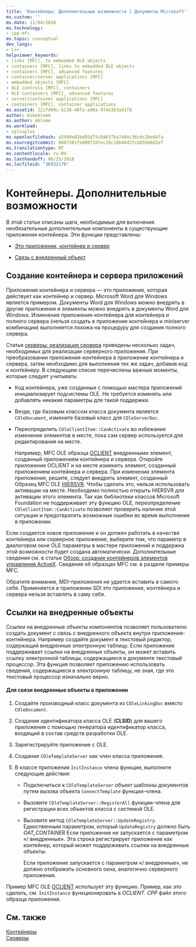 ```yaml
---
title: 'Контейнеры: Дополнительные возможности | Документы Microsoft'
ms.custom: ''
ms.date: 11/04/2016
ms.technology:
- cpp-mfc
ms.topic: conceptual
dev_langs:
- C++
helpviewer_keywords:
- links [MFC], to embedded OLE objects
- containers [MFC], links to embedded OLE objects
- containers [MFC], advanced features
- container/server applications [MFC]
- embedded objects [MFC]
- OLE controls [MFC], containers
- OLE containers [MFC], advanced features
- server/container applications [MFC]
- containers [MFC], container applications
ms.assetid: 221fd99c-b138-40fa-ad6a-974e3b3ad1f8
author: mikeblome
ms.author: mblome
ms.workload:
- cplusplus
ms.openlocfilehash: d2999e82bd05d75cb8637ba7404c36cdc2be047a
ms.sourcegitcommit: 060f381fe0807107ec26c18b46d3fcb859d8d2e7
ms.translationtype: MT
ms.contentlocale: ru-RU
ms.lasthandoff: 06/25/2018
ms.locfileid: "36932176"
---
```

# <a name="containers-advanced-features"></a>Контейнеры. Дополнительные возможности
В этой статье описаны шаги, необходимые для включения необязательные дополнительные компоненты в существующие приложения контейнера. Эти функции представлены:  
  
-   [Это приложение, контейнер и сервер](#_core_creating_a_container_server_application)  
  
-   [Связь с внедренный объект](#_core_links_to_embedded_objects)  
  
##  <a name="_core_creating_a_container_server_application"></a> Создание контейнера и сервера приложений  
 Приложения контейнера и сервера — это приложение, которая действует как контейнер и сервер. Microsoft Word для Windows является примером. Документы Word для Windows можно внедрять в другие приложения и элементы можно внедрять в документы Word для Windows. Изменение приложения-контейнера для контейнера и полного сервера (нельзя создать в приложение контейнера и miniserver комбинации) выполняется похожа на процедуру для создания полного сервера.  
  
 Статья [серверы: реализация сервера](../mfc/servers-implementing-a-server.md) приведены несколько задач, необходимых для реализации серверного приложения. При преобразовании приложения-контейнера в приложение контейнера и сервера, затем необходимо для выполнения тех же задач, добавив код к контейнеру. В следующем списке перечислены важные моменты, которые следует учитывать:  
  
-   Код контейнера, уже созданные с помощью мастера приложений инициализирует подсистемы OLE. Не требуется изменять или добавлять никакие параметры для такой поддержки.  
  
-   Везде, где базовым классом класса документа является `COleDocument`, измените базовый класс для `COleServerDoc`.  
  
-   Переопределить `COleClientItem::CanActivate` во избежание изменения элементов в месте, пока сам сервер используется для редактирования на месте.  
  
     Например, MFC OLE образца [OCLIENT](../visual-cpp-samples.md) внедренными элемент, созданный приложением контейнера и сервера. Откройте приложение OCLIENT и на месте изменить элемент, созданный приложением контейнера и сервера. При изменении элемента приложения, решите, следует внедрять элемент, созданный Образец MFC OLE [HIERSVR](../visual-cpp-samples.md). Чтобы сделать это, нельзя использовать активации на месте. Необходимо полностью открыть HIERSVR для активации этого элемента. Так как библиотеки классов Microsoft Foundation не поддерживает эту функцию OLE, переопределение `COleClientItem::CanActivate` позволяет проверить наличие этой ситуации и предотвратить возможные ошибки во время выполнения в приложении.  
  
 Если создается новое приложение и он должен работать в качестве контейнера или серверное приложение, выберите том, что параметр в диалоговом окне OLE параметры в мастере приложений и поддержка этой возможности будет создана автоматически. Дополнительные сведения см. в статье [Обзор: создание контейнеров элементов управления ActiveX](../mfc/reference/creating-an-mfc-activex-control-container.md). Сведения об образцах MFC см. в разделе примеры MFC.  
  
 Обратите внимание, MDI-приложения не удается вставить в самого себя. Применяется в приложении SDI это приложение, контейнера и сервера нельзя вставлять в саму себя.  
  
##  <a name="_core_links_to_embedded_objects"></a> Ссылки на внедренные объекты  
 Ссылки на внедренные объекты компонентов позволяет пользователю создать документ с связь с внедренного объекта внутри приложения-контейнера. Например создайте документ в текстовый редактор, содержащий внедренные электронную таблицу. Если приложение поддерживает ссылки на внедренные объекты, он может вставить ссылку электронной таблицы, содержащиеся в документе текстовый процессор. Эта функция позволяет приложению использовать сведения, содержащиеся в электронную таблицу, не зная, где это текстовый процессор изначально верно.  
  
#### <a name="to-link-to-embedded-objects-in-your-application"></a>Для связи внедренные объекты в приложении  
  
1.  Создайте производный класс документа из `COleLinkingDoc` вместо `COleDocument`.  
  
2.  Создание идентификатора класса OLE (**CLSID**) для вашего приложения с помощью генератора идентификатор класса, входящий в состав средств разработки OLE.  
  
3.  Зарегистрируйте приложение с OLE.  
  
4.  Создание `COleTemplateServer` как член класса приложения.  
  
5.  В классе приложения `InitInstance` члена функции, выполните следующие действия:  
  
    -   Подключиться к `COleTemplateServer` объект шаблоны документов путем вызова объекта `ConnectTemplate` функции-члена.  
  
    -   Вызовите `COleTemplateServer::RegisterAll` функции-члена для регистрации всех объектов класса с системой OLE.  
  
    -   Вызовите метод `COleTemplateServer::UpdateRegistry`. Единственным параметром, который `UpdateRegistry` должно быть *OAT_CONTAINER* Если приложение не запускается с параметром «/ внедренные». Эта строка регистрирует приложение как контейнер, который может поддерживать ссылки на внедренные объекты.  
  
         Если приложение запускается с параметром «/ внедренные», не должно отображать основного окна, аналогично серверного приложения.  
  
 Пример MFC OLE [OCLIENT](../visual-cpp-samples.md) использует эту функцию. Пример, как это сделать, см. `InitInstance` функционировать в *OCLIENT. CPP* файл этого образца приложения.  
  
## <a name="see-also"></a>См. также  
 [Контейнеры](../mfc/containers.md)   
 [Серверы](../mfc/servers.md)

